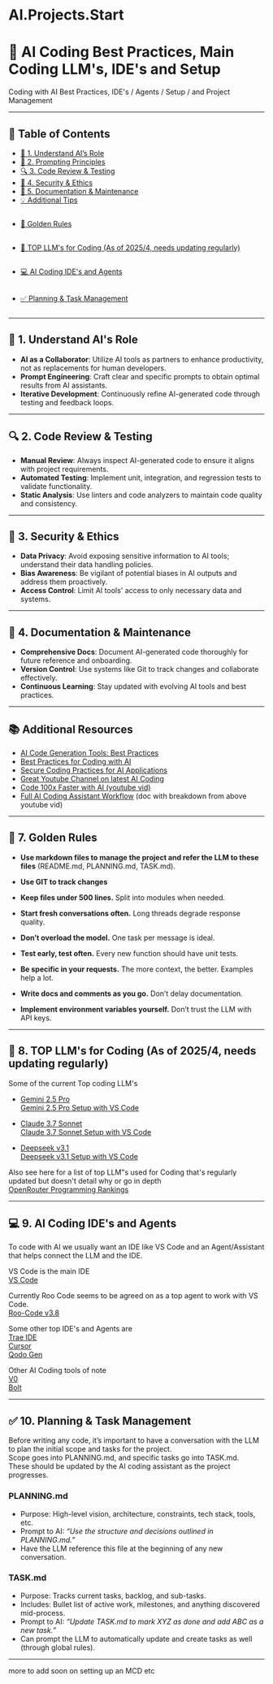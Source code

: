 # AI.Projects.Start

# 🤖 AI Coding Best Practices, Main Coding LLM's, IDE's and Setup  

Coding with AI Best Practices, IDE's / Agents / Setup / and Project Management

---

## 📑 Table of Contents

- [🧠 1. Understand AI’s Role](#1-understand-ais-role)
- [🧪 2. Prompting Principles](#2-prompting-principles)
- [🔍 3. Code Review & Testing](#3-code-review--testing)
- [🔐 4. Security & Ethics](#4-security--ethics)
- [📝 5. Documentation & Maintenance](#5-documentation--maintenance)
- [💡 Additional Tips](#6-additional-tips)
##
- [🔑 Golden Rules](#7-golden-rules)
##
- [📲 TOP LLM's for Coding (As of 2025/4, needs updating regularly)](#8-planning-phase)
##
- [💻 AI Coding IDE's and Agents](#9-planning-phase)
##
- [✅ Planning & Task Management](#10-planning-phase)
##


---

## 🧠 1. Understand AI's Role

- **AI as a Collaborator**: Utilize AI tools as partners to enhance productivity, not as replacements for human developers.
- **Prompt Engineering**: Craft clear and specific prompts to obtain optimal results from AI assistants.
- **Iterative Development**: Continuously refine AI-generated code through testing and feedback loops.

---

## 🔍 2. Code Review & Testing

- **Manual Review**: Always inspect AI-generated code to ensure it aligns with project requirements.
- **Automated Testing**: Implement unit, integration, and regression tests to validate functionality.
- **Static Analysis**: Use linters and code analyzers to maintain code quality and consistency.

---

## 🔐 3. Security & Ethics

- **Data Privacy**: Avoid exposing sensitive information to AI tools; understand their data handling policies.
- **Bias Awareness**: Be vigilant of potential biases in AI outputs and address them proactively.
- **Access Control**: Limit AI tools' access to only necessary data and systems.

---

## 📝 4. Documentation & Maintenance

- **Comprehensive Docs**: Document AI-generated code thoroughly for future reference and onboarding.
- **Version Control**: Use systems like Git to track changes and collaborate effectively.
- **Continuous Learning**: Stay updated with evolving AI tools and best practices.

---

## 📚 Additional Resources

- [AI Code Generation Tools: Best Practices](https://toxigon.com/ai-code-generation-tools-best-practices)
- [Best Practices for Coding with AI](https://blog.codacy.com/best-practices-for-coding-with-ai)
- [Secure Coding Practices for AI Applications](https://www.linkedin.com/advice/3/what-most-important-secure-coding-practices-artificial-3yzoc)
- [Great Youtube Channel on latest AI Coding](https://www.youtube.com/@Codewello/videos)
- [Code 100x Faster with AI (youtube vid)](https://youtu.be/SS5DYx6mPw8?si=fF-crKscqfuQOa4R)  
- [Full AI Coding Assistant Workflow](https://docs.google.com/document/d/12ATcyjCEKh8T-MPDZ-VMiQ1XMa9FUvvk2QazrsKoiR8/) (doc with breakdown from above youtube vid)

---

## 🔑 7. Golden Rules

*   **Use markdown files to manage the project and refer the LLM to these files** (README.md, PLANNING.md, TASK.md).

*   **Use GIT to track changes**
    
*   **Keep files under 500 lines.** Split into modules when needed.
    
*   **Start fresh conversations often.** Long threads degrade response quality.
    
*   **Don’t overload the model.** One task per message is ideal.
    
*   **Test early, test often.** Every new function should have unit tests.
    
*   **Be specific in your requests.** The more context, the better. Examples help a lot.
    
*   **Write docs and comments as you go.** Don’t delay documentation.
    
*   **Implement environment variables yourself.** Don’t trust the LLM with API keys.

---

## 📲 8. TOP LLM's for Coding (As of 2025/4, needs updating regularly)

Some of the current Top coding LLM's  

*   [Gemini 2.5 Pro](https://aistudio.google.com/)  
[Gemini 2.5 Pro Setup with VS Code](https://)

*   [Claude 3.7 Sonnet](https://www.anthropic.com/claude/sonnet)  
[Claude 3.7 Sonnet Setup with VS Code](https://youtu.be/Y9JoWcyp0FY?si=9n2JB6-hkklj71_s)

*   [Deepseek v3.1](https://deepseek.ai/blog/deepseek-v31)  
[Deepseek v3.1 Setup with VS Code](https://youtu.be/Hlz93KRJv00?si=mnbV9U7cZaEEqJxV)

    
Also see here for a list of top LLM"s used for Coding that's regularly updated but doesn't detail why or go in depth  
[OpenRouter Programming Rankings](https://openrouter.ai/rankings/programming)

---

## 💻 9. AI Coding IDE's and Agents

To code with AI we usually want an IDE like VS Code and an Agent/Assistant that helps connect the LLM and the IDE.  

VS Code is the main IDE  
[VS Code](https://code.visualstudio.com/)  

Currently Roo Code seems to be agreed on as a top agent to work with VS Code.  
[Roo-Code v3.8](https://youtu.be/g9sq25ECJMQ?si=mX0GXMh56VSDr2Pp)  

Some other top IDE's and Agents are  
[Trae IDE](https://www.trae.ai/)  
[Cursor](https://www.cursor.com/ja/features)  
[Qodo Gen](https://www.qodo.ai/products/qodo-gen/)  
  
Other AI Coding tools of note  
[V0](https://v0.dev/)  
[Bolt](https://bolt.new/)  

---

## ✅ 10. Planning & Task Management

Before writing any code, it’s important to have a conversation with the LLM to plan the initial scope and tasks for the project.  
Scope goes into PLANNING.md, and specific tasks go into TASK.md.  
These should be updated by the AI coding assistant as the project progresses.

### **PLANNING.md**

*   Purpose: High-level vision, architecture, constraints, tech stack, tools, etc.
*   Prompt to AI: _“Use the structure and decisions outlined in PLANNING.md.”_
*   Have the LLM reference this file at the beginning of any new conversation.
    

### **TASK.md**

*   Purpose: Tracks current tasks, backlog, and sub-tasks.
*   Includes: Bullet list of active work, milestones, and anything discovered mid-process.
*   Prompt to AI: _“Update TASK.md to mark XYZ as done and add ABC as a new task.”_
*   Can prompt the LLM to automatically update and create tasks as well (through global rules).

---

more to add soon on setting up an MCD etc  
  









